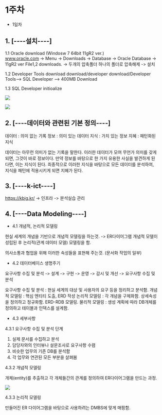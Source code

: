 # 1주차 

- 1일차

## 1. [----설치----] 
1.1 Oracle download (Windosw 7 64bit 11gR2 ver.)\
www.oracle.com -> Menu -> Downloads -> Database -> Oracle Database -> 11gR2 ver File1,2 downloads. -> 두개의 압축폴더 하나의 폴더로 압축해제 -> 설치

1.2 Developer Tools download
download/developer download/Developer Tools--> SQL Developer --> 400MB Download

1.3 SQL Developer initioalize

![](https://raw.github.com/yoonkt200/DataScience/master/week1/week1_images/1.JPG)

![](https://raw.github.com/yoonkt200/DataScience/master/week1/week1_images/2.JPG)

## 2. [----데이터와 관련된 기본 정의----]

데이터 : 의미 없는 기록
정보 : 의미 있는 데이터
지식 : 가치 있는 정보
지혜 : 패턴화된 지식

데이터는 아무런 의미가 없는 기록을 말한다.
이러한 데이터가 모여 무언가 의미를 갖게 되면, 그것이 바로 정보이다.
만약 정보를 바탕으로 한 가지 유용한 사실을 발견하게 된다면, 이는 지식이 된다.
최종적으로 이러한 지식을 바탕으로 모든 데이터를 분석하여, 지식을 패턴에 적용시키게 되면 지혜가 된다.

## 3. [----k-ict----]
https://kbig.kr/ -> 인프라 -> 분석실습 관리

## 4. [----Data Modeling----]
- 4.1 개념적, 논리적 모델링

현실 세계의 개념을 기반으로 개념적 모델링을 하는것. -> ER다이어그램
개념적 모델이 성립된 후 논리적(관계 데이터 모델) 모델링을 함.

의사소통과 협업을 위해 이러한 속성들을 표현해 주는것. (문서화 작업의 일부)

- 4.2 데이터베이스 생명주기

요구사항 수집 및 분석 -> 설계 -> 구현 -> 운영 -> 감시 및 개선 -> 요구사항 수집 및 분석

요구사항 수집 및 분석 : 현실 세계의 대상 및 사용자의 요구 등을 정리하고 분석함.
개념적 모델링 : 핵심 엔티티 도출, ERD 작성
논리적 모델링 : 각 개념을 구체화함. 상세속성을 정의하고 정규화함. ERD-RDB 모델링.
물리적 모델링 : 생성 계획에 따라 DB개체를 정의하고 테이블과 인덱스를 설계함.

- 4.3 세부사항

4.3.1 요구사항 수집 및 분석 단계

1. 실제 문서를 수집하고 분석
2. 담당자와의 인터뷰나 설문조사로 요구사항 수렴
3. 비슷한 업무의 기존 DB를 분석함
4. 각 업무와 연관된 모든 부분을 살펴봄

4.3.2 개념적 모델링

개체(entity)를 추출하고 각 개체들간의 관계를 정의하여 ER다이어그램을 만드는 과정.

![](https://raw.github.com/yoonkt200/DataScience/master/week1/week1_images/3.JPG)

4.3.3 논리적 모델링

만들어진 ER 다이어그램을 바탕으로 사용하려는 DMBS에 맞게 매핑함.
